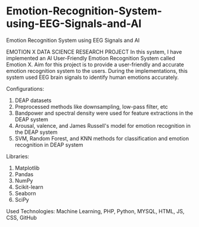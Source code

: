 # Emotion-Recognition-System-using-EEG-Signals-and-AI
Emotion Recognition System using EEG Signals and AI

EMOTION X DATA SCIENCE RESEARCH PROJECT
In this system, I have implemented an Al User-Friendly Emotion Recognition System called Emotion X. Aim for this project is to provide a user-friendly and accurate emotion recognition system to the users. During the implementations, this system used EEG brain signals to identify human emotions accurately.

Configurations:
1. DEAP datasets
2. Preprocessed methods like downsampling, low-pass filter, etc
3. Bandpower and spectral density were used for feature extractions in the DEAP system
4. Arousal, valence, and James Russell's model for emotion recognition in the DEAP system
5. SVM, Random Forest, and KNN methods for classification and emotion recognition in DEAP system

Libraries:

1. Matplotlib
2. Pandas
3. NumPy
4. Scikit-learn
5. Seaborn
6. SciPy

Used Technologies: Machine Learning, PHP, Python, MYSQL, HTML, JS, CSS, GitHub
